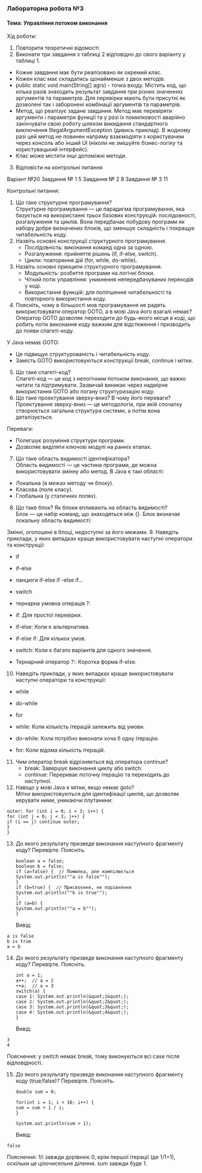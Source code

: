 ### Лабораторна робота №3

#### Тема: Управління потоком виконання

Хід роботи:

1. Повторити теоретичні відомості
2. Виконати три завдання з таблиці 2 відповідно до свого варіанту у таблиці 1.

- Кожне завдання має бути реалізовано як окремий клас.
- Кожен клас має складатись щонайменше з двох методів:
- public static void main(String[] agrs) - точка входу. Містить код, що кілька разів
  знаходить результат завдання при різних значеннях аргументів та параметрів. Для
  перевірки мають бути присутні як дозволені так і заборонені комбінації аргументів та
  параметрів.
- Метод, що реалізує задане завдання. Метод має перевіряти аргументи і параметри
  функції та у разі їх помилковості аварійно закінчувати свою роботу шляхом
  викидання стандартного виключення IllegalArgumentException (дивись приклад). В
  жодному разі цей метод не повинен напряму взаємодіяти з користувачем через
  консоль або інший UI (ніколи не змішуйте бізнес-логіку та користувацький
  інтерфейс).
- Клас може містити інші допоміжні методи.

3. Відповісти на контрольні питання

Варіант №20
Завдання № 1 5
Завдання № 2 8
Завдання № 3 11

Контрольні питання:

1. Що таке структурне програмування?  
   Структурне програмування — це парадигма програмування, яка базується на використанні трьох базових конструкцій: послідовності, розгалуження та циклів. Вона передбачає побудову програми як набору добре визначених блоків, що зменшує складність і покращує читабельність коду.
2. Назвіть основні конструкції структурного програмування.  
   - Послідовність: виконання команд одна за одною.  
   - Розгалуження: прийняття рішень (if, if-else, switch).  
   - Цикли: повторення дій (for, while, do-while).
3. Назвіть основні принципи структурного програмування.  
   - Модульність: розбиття програми на логічні блоки.
   - Чіткий потік управління: уникнення непередбачуваних переходів у коді.
   - Використання функцій: для поліпшення читабельності та повторного використання коду.
4. Поясніть, чому в більшості мов програмування не радять використовувати оператор GOTO, а в
   мові Java його взагалі немає?  
   Оператор GOTO дозволяє переходити до будь-якого місця в коді, що робить потік виконання коду важким для відстеження і призводить до появи спагеті-коду.

У Java немає GOTO:

- Це підвищує структурованість і читабельність коду.
- Замість GOTO використовуються конструкції break, continue і мітки.
5. Що таке спагеті-код?  
   Спагеті-код — це код з нелогічним потоком виконання, що важко читати та підтримувати. Зазвичай виникає через надмірне використання GOTO або погану структуризацію коду.
6. Що таке проектування зверху-вниз? В чому його переваги?  
   Проектування зверху-вниз — це методологія, при якій спочатку створюється загальна структура системи, а потім вона деталізується.

Переваги:

- Полегшує розуміння структури програми.
- Дозволяє виділяти ключові модулі на ранніх етапах.
7. Що таке область видимості ідентифікатора?  
   Область видимості — це частина програми, де можна використовувати змінну або метод. В Java є такі області:

- Локальна (в межах методу чи блоку).
- Класова (поле класу).
- Глобальна (у статичних полях).
8. Що таке блок? Як блоки впливають на область видимості?  
   Блок — це набір команд, що знаходяться між {}. Блок визначає локальну область видимості:

Змінні, оголошені в блоці, недоступні за його межами.
9. Наведіть приклади, у яких випадках краще використовувати наступні оператори та конструкції:

- if
- if-else
- ланцюги if-else if -else if...
- switch
- тернарна умовна операція ?:


- if: Для простої перевірки.
- if-else: Коли є альтернатива.
- if-else if: Для кількох умов.
- switch: Коли є багато варіантів для одного значення.
- Тернарний оператор ?:: Коротка форма if-else.
10. Наведіть приклади, у яких випадках краще використовувати наступні оператори та конструкції:

- while
- do-while
- for  


- while: Коли кількість ітерацій залежить від умови.
- do-while: Коли потрібно виконати хоча б одну ітерацію.
- for: Коли відома кількість ітерацій.
11. Чим оператор break відрізняється від оператора continue?  
    - break: Завершує виконання циклу або switch.
    - continue: Перериває поточну ітерацію та переходить до наступної.
12. Навіщо у мові Java є мітки, якщо немає goto?  
    Мітки використовуються для ідентифікації циклів, що дозволяє керувати ними, уникаючи плутанини:
```
outer: for (int i = 0; i < 3; i++) {
for (int j = 0; j < 3; j++) {
if (i == j) continue outer;
}
}
```
13. До якого результату призведе виконання наступного фрагменту коду? Перевірте. Поясніть.

    ```
    boolean a = false;
    boolean b = false;
    if (a=false) {  // Помилка, але компілюється
    System.out.println(""a is false"");
    }
    if (b=true) {  // Присвоєння, не порівняння
    System.out.println(""b is true"");
    }
    if (a=b) {
    System.out.println(""a = b"");
    }
    ```  
    Вивід:
```
a is false
b is true
a = b
```
14. До якого результату призведе виконання наступного фрагменту коду? Перевірте. Поясніть.
    ```
    int a = 1;
    a++;  // a = 2
    ++a;  // a = 3
    switch(a) {
    case 1: System.out.println(&quot;1&quot;);
    case 2: System.out.println(&quot;2&quot;);
    case 3: System.out.println(&quot;3&quot;);
    case 4: System.out.println(&quot;4&quot;);
    }
    ```  
    Вивід:
```
3
4
```
Пояснення: у switch немає break, тому виконуються всі case після відповідності.


15. До якого результату призведе виконання наступного фрагменту коду (true/false)? Перевірте.
    Поясніть.
    ```
    double sum = 0;

    for(int i = 1; i < 10; i++) {
    sum = sum + 1 / i;
    }

    System.out.println(sum > 1);  
    ```

    Вивід:
```
false  
```
Пояснення: 1/i завжди дорівнює 0, крім першої ітерації (де 1/1=1), оскільки це цілочисельне ділення. sum завжди буде 1.